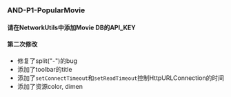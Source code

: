 ### AND-P1-PopularMovie

#### 请在NetworkUtils中添加Movie DB的API_KEY

#### 第二次修改

- 修复了split("-")的bug
- 添加了toolbar的title
- 添加了`setConnectTimeout`和`setReadTimeout`控制HttpURLConnection的时间
- 添加了资源color, dimen

